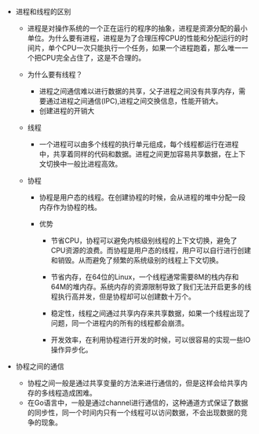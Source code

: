 + 进程和线程的区别

  + 进程是对操作系统的一个正在运行的程序的抽象，进程是资源分配的最小单位。为什么要有进程，进程是为了合理压榨CPU的性能和分配运行的时间片，单个CPU一次只能执行一个任务，如果一个进程跑着，那么唯一一个把CPU完全占住了，这是不合理的。

  + 为什么要有线程？
    + 进程之间通信难以进行数据的共享，父子进程之间没有共享内存，需要通过进程之间通信(IPC),进程之间交换信息，性能开销大。
    + 创建进程的开销大
    
  + 线程
  
    + 一个进程可以由多个线程的执行单元组成，每个线程都运行在进程中，共享着同样的代码和数据。进程之间更加容易共享数据，在上下文切换中一般比进程高效。
  
  + 协程
  
    + 协程是用户态的线程。在创建协程的时候，会从进程的堆中分配一段内存作为协程的栈。
  
    + 优势
  
      + 节省CPU，协程可以避免内核级别线程的上下文切换，避免了CPU资源的浪费。而协程是用户态的线程，用户可以自行进行创建和销毁。从而避免了频繁的系统级别的线程上下文切换。
  
      + 节省内存，在64位的Linux，一个线程通常需要8M的栈内存和64M的堆内存。系统内存的资源限制导致了我们无法开启更多的线程执行高并发，但是协程却可以创建数十万个。
  
      + 稳定性，线程之间通过共享内存来共享数据，如果一个线程出现了问题，同一个进程内的所有的线程都会崩溃。
      + 开发效率，在利用协程进行开发的时候，可以很容易的实现一些IO操作异步化。
  
+ 协程之间的通信

  + 协程之间一般是通过共享变量的方法来进行通信的，但是这样会给共享内存的多线程造成困难。
  + 在Go语言中，一般是通过channel进行通信的，这种通道方式保证了数据的同步性，同一个时间内只有一个线程可以访问数据，不会出现数据的竞争的现象。